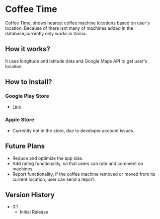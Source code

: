 # Coffee Time

Coffee Time, shows nearest coffee machine locations based on user's location. 
Because of there isnt many of machines added in the database,currently only works in Varna.

## How it works?

It uses longitude and latitude data and Google Maps API to get user's location.


## How to Install?

### Google Play Store

* [Link](https://play.google.com/store/apps/details?id=com.coffeetime)

### Apple Store
* Currently not in the store, due to developer account issues.


## Future Plans
* Reduce and optimize the app size.
* Add rating functionality, so that users can rate and comment on machines.
* Report functionality, if the coffee machine removed or moved from its current location, user can send a report.

   


## Version History
* 0.1
    * Initial Release